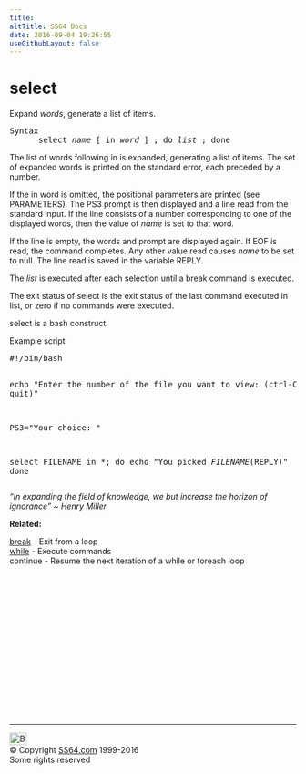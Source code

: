 ```yaml
---
title:
altTitle: SS64 Docs
date: 2016-09-04 19:26:55
useGithubLayout: false
---
```

<!-- #BeginLibraryItem "/Library/head_osx.lbi" --><!-- #EndLibraryItem --><h1>select</h1> 
<p>Expand <var>words</var>, generate a list of items.</p>
<pre>Syntax
      select <i>name</i> [ in <i>word</i> ] ; do <i>list</i> ; done</pre>
<p>The list of words following <span class="code">in</span> is expanded, generating a list of items. The set of expanded
words is printed on the standard error, each preceded by a number. </p>
<p>If the <span class="code">in</span> word is omitted,
the positional parameters are printed (see PARAMETERS). The PS3 prompt is then displayed and a line read from the standard input. If the line consists of a number  corresponding to one of the displayed words, then the value of <i>name</i> is set to that word. </p>
<p>If the line is
empty, the words and prompt are displayed again. If EOF is read, the command completes. Any
other value read causes <i>name</i> to be set to null. The line read is saved in the variable REPLY.</p>
<p>The <i>list </i>is executed after each selection until a break command is executed. </p>
<p>The exit status
of select is the exit status of the last command executed in list, or zero if no commands were
executed.</p>
<p>select is a bash construct.</p>
<p>Example script </p>
<pre>#!/bin/bash

echo "Enter the number of the file you want to view: (ctrl-C to quit)"

PS3="Your choice: "

select FILENAME in *;
do
  echo "You picked $FILENAME ($REPLY)"
done</pre>
<p class="quote"><i>“In expanding the field of knowledge, we but increase the horizon of ignorance” ~ Henry Miller </i> </p>
<p><b>Related:</b></p>
<p>
<a href="break.html">break</a> - Exit from a loop<br>
<a href="while.html">while</a> - Execute commands <br>
continue - Resume the next iteration of a while or foreach loop</p><!-- #BeginLibraryItem "/Library/foot_osx.lbi" --><p>
<!-- OSX300 -->
<ins class="adsbygoogle" style="display:inline-block;width:300px;height:250px" data-ad-client="ca-pub-6140977852749469" data-ad-slot="1823340303"></ins>
<script>
(adsbygoogle = window.adsbygoogle || []).push({});
</script></p>
<hr>
<div id="bl" class="footer"><a href="select.html#"><img src="../images/top.png" width="30" height="22" alt="Back to the Top"></a></div>
<div id="br" class="footer, tagline">© Copyright <a href="../index.html">SS64.com</a> 1999-2016<br>
Some rights reserved</div><!-- #EndLibraryItem -->
